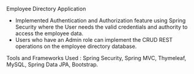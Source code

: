 Employee Directory Application

- Implemented Authentication and Authorization feature using Spring Security where the User needs the valid credentials and authority to access the employee data.
- Users who have an Admin role can implement the CRUD REST operations on the employee directory database.

Tools and Frameworks Used : Spring Security, Spring MVC, Thymeleaf, MySQL, Spring Data JPA, Bootstrap.